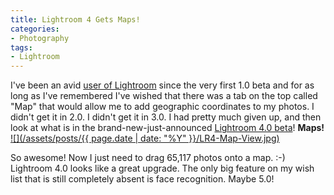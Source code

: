 ```yaml
---
title: Lightroom 4 Gets Maps!
categories:
- Photography
tags:
- Lightroom
---
```


I've been an avid [user of Lightroom](http://thingelstad.com/s/tag/lightroom/img) since the very first 1.0 beta and for as long as I've remembered I've wished that there was a tab on the top called "Map" that would allow me to add geographic coordinates to my photos. I didn't get it in 2.0. I didn't get it in 3.0. I had pretty much given up, and then look at what is in the brand-new-just-announced [Lightroom 4.0 beta](http://blogs.adobe.com/lightroomjournal/2012/01/lr4betanowavailable.html)! **Maps!**
[![](/assets/posts/{{ page.date | date: "%Y" }}/LR4-Map-View.jpg)](http://thingelstad.com/s/lightroom-4-gets-maps/lr4-map-view/img)

So awesome! Now I just need to drag 65,117 photos onto a map. :-) Lightroom 4.0 looks like a great upgrade. The only big feature on my wish list that is still completely absent is face recognition. Maybe 5.0!
